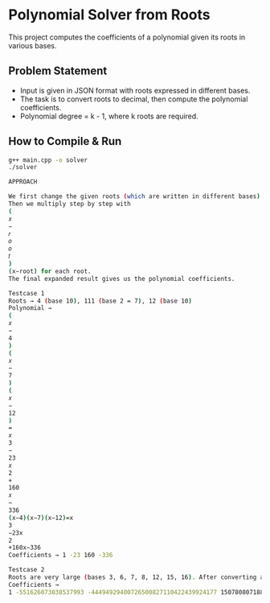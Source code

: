 # Polynomial Solver from Roots

This project computes the coefficients of a polynomial given its roots in various bases.

## Problem Statement
- Input is given in JSON format with roots expressed in different bases.
- The task is to convert roots to decimal, then compute the polynomial coefficients.
- Polynomial degree = k - 1, where k roots are required.

## How to Compile & Run

```bash
g++ main.cpp -o solver
./solver

APPROACH 

We first change the given roots (which are written in different bases) into decimal numbers.
Then we multiply step by step with 
(
𝑥
−
𝑟
𝑜
𝑜
𝑡
)
(x−root) for each root.
The final expanded result gives us the polynomial coefficients.

Testcase 1
Roots → 4 (base 10), 111 (base 2 = 7), 12 (base 10)
Polynomial → 
(
𝑥
−
4
)
(
𝑥
−
7
)
(
𝑥
−
12
)
=
𝑥
3
−
23
𝑥
2
+
160
𝑥
−
336
(x−4)(x−7)(x−12)=x
3
−23x
2
+160x−336
Coefficients → 1 -23 160 -336

Testcase 2
Roots are very large (bases 3, 6, 7, 8, 12, 15, 16). After converting and expanding:
Coefficients →
1 -551626073038537993 -44494929400726500827110422439924177 1507808071887586020409274483918475186379622219 -15899633305913643940517685724614663425704394020145965 2972906771421478754400475911651588693652279133068350231610 -37148145806622331647621386816316845632395087204342819609381253 190613718831993610287528685750580270490404096183879901
